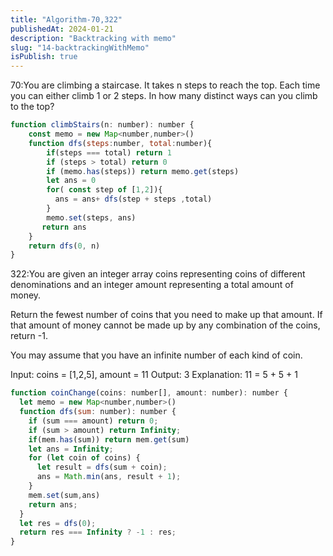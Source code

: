 ```yaml
---
title: "Algorithm-70,322"
publishedAt: 2024-01-21
description: "Backtracking with memo"
slug: "14-backtrackingWithMemo"
isPublish: true
---
```


70:You are climbing a staircase. It takes n steps to reach the top.
Each time you can either climb 1 or 2 steps. In how many distinct ways can you climb to the top?

```js
function climbStairs(n: number): number {
    const memo = new Map<number,number>()
    function dfs(steps:number, total:number){
        if(steps === total) return 1
        if (steps > total) return 0
        if (memo.has(steps)) return memo.get(steps)
        let ans = 0
        for( const step of [1,2]){
          ans = ans+ dfs(step + steps ,total)
        }
        memo.set(steps, ans)
       return ans
    }
    return dfs(0, n)
}
```

322:You are given an integer array coins representing coins of different denominations and an integer amount representing a total amount of money.

Return the fewest number of coins that you need to make up that amount. If that amount of money cannot be made up by any combination of the coins, return -1.

You may assume that you have an infinite number of each kind of coin.

Input: coins = [1,2,5], amount = 11
Output: 3
Explanation: 11 = 5 + 5 + 1

```js
function coinChange(coins: number[], amount: number): number {
  let memo = new Map<number,number>()
  function dfs(sum: number): number {
    if (sum === amount) return 0;
    if (sum > amount) return Infinity;
    if(mem.has(sum)) return mem.get(sum)
    let ans = Infinity;
    for (let coin of coins) {
      let result = dfs(sum + coin);
      ans = Math.min(ans, result + 1);
    }
    mem.set(sum,ans)
    return ans;
  }
  let res = dfs(0);
  return res === Infinity ? -1 : res;
}
```

